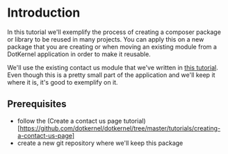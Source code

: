 # Introduction

In this tutorial we'll exemplify the process of creating a composer package or library to be reused in many projects. You can apply this on a new package that you are creating or when moving an existing module from a DotKernel application in order to make it reusable.

We'll use the existing contact us module that we've written in [this tutorial](https://github.com/dotkernel/dotkernel/tree/master/tutorials/creating-a-contact-us-page). Even though this is a pretty small part of the application and we'll keep it where it is, it's good to exemplify on it.

## Prerequisites

* follow the (Create a contact us page tutorial)[https://github.com/dotkernel/dotkernel/tree/master/tutorials/creating-a-contact-us-page]
* create a new git repository where we'll keep this package
